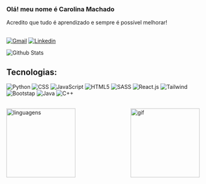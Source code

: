 ### Olá! meu nome é Carolina Machado
Acredito que tudo é aprendizado e sempre é possível melhorar!
<br><br>

[![Gmail](https://img.shields.io/badge/Gmail-D14836?style=for-the-badge&logo=gmail&logoColor=white)](mailto:cavm.carolina@gmail.com)
[![Linkedin](https://img.shields.io/badge/LinkedIn-0077B5?style=for-the-badge&logo=linkedin&logoColor=white)](www.linkedin.com/in/carolinacavallimachado)

![Github Stats](https://github-readme-stats.vercel.app/api?username=CavMCarolina&show_icons=true&theme=dracula)

## Tecnologias:
![Python](https://img.shields.io/badge/Python-3776AB?style=for-the-badge&logo=python&logoColor=white)
![CSS](https://img.shields.io/badge/CSS-239120?&style=for-the-badge&logo=css3&logoColor=white)
![JavaScript](https://img.shields.io/badge/JavaScript-F7DF1E?style=for-the-badge&logo=javascript&logoColor=black)
![HTML5](https://img.shields.io/badge/HTML5-E34F26?style=for-the-badge&logo=html5&logoColor=white)
![SASS](https://img.shields.io/badge/Sass-CC6699?style=for-the-badge&logo=sass&logoColor=white)
![React.js](https://img.shields.io/badge/React-20232A?style=for-the-badge&logo=react&logoColor=61DAFB)
![Tailwind](https://img.shields.io/badge/Tailwind_CSS-38B2AC?style=for-the-badge&logo=tailwind-css&logoColor=white)
![Bootstap](https://img.shields.io/badge/Bootstrap-563D7C?style=for-the-badge&logo=bootstrap&logoColor=white)
![Java](https://img.shields.io/badge/Java-ED8B00?style=for-the-badge&logo=openjdk&logoColor=white)
![C++](https://img.shields.io/badge/C%2B%2B-00599C?style=for-the-badge&logo=c%2B%2B&logoColor=white)

<br>

<div style="display: inline_block;">
    <img height="180" alt="linguagens" src="https://github-readme-stats.vercel.app/api/top-langs/?username=CavMCarolina&layout=compact&theme=dracula&langs_count=8">
    <img height="180" align="right" alt="gif" src="https://cdn.discordapp.com/attachments/1050557590532272171/1297010016372392007/ezgif.com-animated-gif-maker.gif?ex=67145e35&is=67130cb5&hm=80eae120b31cc30b7fe044d5e14148fde6b16b5a34ee440c8a05bb484a0a6bd4&">
</div>
